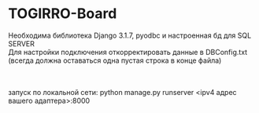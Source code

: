 # TOGIRRO-Board

Необходима библиотека Django 3.1.7, pyodbc и настроенная бд для SQL SERVER
</br>
Для настройки подключения откорректировать данные в DBConfig.txt (всегда должна оставаться одна пустая строка в конце файла)

</br></br>
запуск по локальной сети: python manage.py runserver <ipv4 адрес вашего адаптера>:8000
